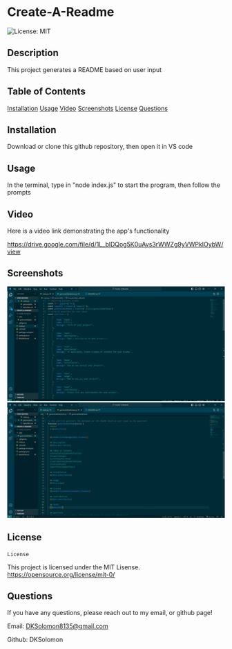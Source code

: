 
  # Create-A-Readme

  
  ![License: MIT](https://img.shields.io/badge/License-MIT-blue.svg)

  ## Description
  This project generates a README based on user input 

  ## Table of Contents
  [Installation](#installation)
  [Usage](#usage)
  [Video](#video)
  [Screenshots](#screenshots)
  [License](#licence)
  [Questions](#questions)

  ## Installation
  Download or clone this github repository, then open it in VS code
  
  ## Usage
  In the terminal, type in "node index.js" to start the program, then follow the prompts

  ## Video

  Here is a video link demonstrating the app's functionality
  
  https://drive.google.com/file/d/1L_blDQog5K0uAvs3rWWZg9yVWPkIOybW/view

  ## Screenshots

  ![Index.js](assets/Screenshot%20(103).png)
  ![generateMarkdown.js](assets/Screenshot%20(104).png)

  ## License 
  
    License
  This project is licensed under the MIT Lisense. https://opensource.org/license/mit-0/


  ## Questions
  If you have any questions, please reach out to my email, or github page!

  Email: DKSolomon8135@gmail.com
  
  Github: DKSolomon

